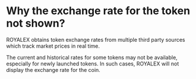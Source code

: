 # Why the exchange rate for the token not shown?

ROYALEX obtains token exchange rates from multiple third party sources which track market prices in real time.

The current and historical rates for some tokens may not be available, especially for newly launched tokens. In such cases, ROYALEX will not display the exchange rate for the coin.
